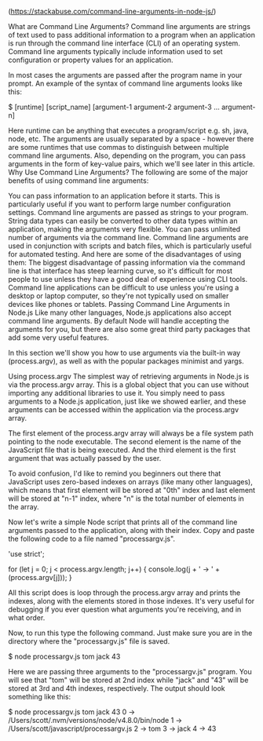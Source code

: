 (https://stackabuse.com/command-line-arguments-in-node-js/)

What are Command Line Arguments?
Command line arguments are strings of text used to pass additional information to a program when an application is run through the command line interface (CLI) of an operating system. Command line arguments typically include information used to set configuration or property values for an application.

In most cases the arguments are passed after the program name in your prompt. An example of the syntax of command line arguments looks like this:

$ [runtime] [script_name] [argument-1 argument-2 argument-3 ... argument-n]

Here runtime can be anything that executes a program/script e.g. sh, java, node, etc. The arguments are usually separated by a space - however there are some runtimes that use commas to distinguish between multiple command line arguments. Also, depending on the program, you can pass arguments in the form of key-value pairs, which we'll see later in this article.
Why Use Command Line Arguments?
The following are some of the major benefits of using command line arguments:

You can pass information to an application before it starts. This is particularly useful if you want to perform large number configuration settings.
Command line arguments are passed as strings to your program. String data types can easily be converted to other data types within an application, making the arguments very flexible.
You can pass unlimited number of arguments via the command line.
Command line arguments are used in conjunction with scripts and batch files, which is particularly useful for automated testing.
And here are some of the disadvantages of using them:
The biggest disadvantage of passing information via the command line is that interface has steep learning curve, so it's difficult for most people to use unless they have a good deal of experience using CLI tools.
Command line applications can be difficult to use unless you're using a desktop or laptop computer, so they're not typically used on smaller devices like phones or tablets.
Passing Command Line Arguments in Node.js
Like many other languages, Node.js applications also accept command line arguments. By default Node will handle accepting the arguments for you, but there are also some great third party packages that add some very useful features.

In this section we'll show you how to use arguments via the built-in way (process.argv), as well as with the popular packages minimist and yargs.

Using process.argv
The simplest way of retrieving arguments in Node.js is via the process.argv array. This is a global object that you can use without importing any additional libraries to use it. You simply need to pass arguments to a Node.js application, just like we showed earlier, and these arguments can be accessed within the application via the process.argv array.

The first element of the process.argv array will always be a file system path pointing to the node executable. The second element is the name of the JavaScript file that is being executed. And the third element is the first argument that was actually passed by the user.

To avoid confusion, I'd like to remind you beginners out there that JavaScript uses zero-based indexes on arrays (like many other languages), which means that first element will be stored at "0th" index and last element will be stored at "n-1" index, where "n" is the total number of elements in the array.

Now let's write a simple Node script that prints all of the command line arguments passed to the application, along with their index. Copy and paste the following code to a file named "processargv.js".


'use strict';

for (let j = 0; j < process.argv.length; j++) {
    console.log(j + ' -> ' + (process.argv[j]));
}

All this script does is loop through the process.argv array and prints the indexes, along with the elements stored in those indexes. It's very useful for debugging if you ever question what arguments you're receiving, and in what order.

Now, to run this type the following command. Just make sure you are in the directory where the "processargv.js" file is saved.

$ node processargv.js tom jack 43

Here we are passing three arguments to the "processargv.js" program. You will see that "tom" will be stored at 2nd index while "jack" and "43" will be stored at 3rd and 4th indexes, respectively. The output should look something like this:

$ node processargv.js tom jack 43
0 -> /Users/scott/.nvm/versions/node/v4.8.0/bin/node
1 -> /Users/scott/javascript/processargv.js
2 -> tom
3 -> jack
4 -> 43